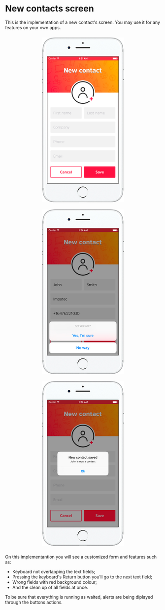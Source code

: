 # New contacts screen

This is the implementation of a new contact's screen. You may use it for any features on your own apps.


<p align="center">
<img src="https://raw.githubusercontent.com/brunosdecampos/Swift-Contacts/master/Contacts/preview1.jpg" width="265" hspace="10" vspace="10" />
<img src="https://raw.githubusercontent.com/brunosdecampos/Swift-Contacts/master/Contacts/preview2.jpg" width="265" hspace="10" vspace="10" />
<img src="https://raw.githubusercontent.com/brunosdecampos/Swift-Contacts/master/Contacts/preview3.jpg" width="265" hspace="10" vspace="10" />
</p>

On this implementantion you will see a customized form and features such as:

- Keyboard not overlapping the text fields;
- Pressing the keyboard's Return button you'll go to the next text field;
- Wrong fields with red background colour;
- And the clean up of all fields at once.

To be sure that everything is running as waited, alerts are being diplayed through the buttons actions.

